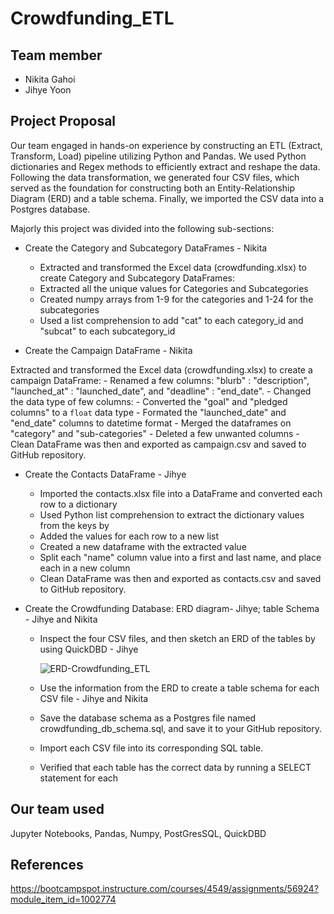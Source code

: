 # Crowdfunding_ETL

## Team member 

- Nikita Gahoi
- Jihye Yoon

## Project Proposal

Our team engaged in hands-on experience by constructing an ETL (Extract, Transform, Load) pipeline utilizing Python and Pandas. We used Python dictionaries and Regex methods to efficiently extract and reshape the data. Following the data transformation, we generated four CSV files, which served as the foundation for constructing both an Entity-Relationship Diagram (ERD) and a table schema. Finally, we imported the CSV data into a Postgres database. 

Majorly this project was divided into the following sub-sections:

- Create the Category and Subcategory DataFrames - Nikita
     - Extracted and transformed the Excel data (crowdfunding.xlsx) to create Category and Subcategory DataFrames:
     - Extracted all the unique values for Categories and Subcategories
     - Created numpy arrays from 1-9 for the categories and 1-24 for the subcategories
     - Used a list comprehension to add "cat" to each category_id and "subcat" to each subcategory_id

- Create the Campaign DataFrame - Nikita
  
 Extracted and transformed the Excel data (crowdfunding.xlsx) to create a campaign DataFrame:
    - Renamed a few columns: "blurb" : "description", "launched_at" : "launched_date", and "deadline" : "end_date".
    - Changed the data type of few columns:
         - Converted the "goal" and "pledged columns" to a `float` data type
        - Formated the "launched_date" and "end_date" columns to datetime format
    - Merged the dataframes on "category" and "sub-categories"
    - Deleted a few unwanted columns
    - Clean DataFrame was then and exported as campaign.csv and saved to GitHub repository.

- Create the Contacts DataFrame - Jihye
    - Imported the contacts.xlsx file into a DataFrame and converted each row to a dictionary
    - Used  Python list comprehension to extract the dictionary values from the keys by 
    - Added the values for each row to a new list
    - Created a new dataframe with the extracted value
    - Split each "name" column value into a first and last name, and place each in a new column
    - Clean DataFrame was then and exported as contacts.csv and saved to GitHub repository.

- Create the Crowdfunding Database: ERD diagram- Jihye; table Schema - Jihye and Nikita
    - Inspect the four CSV files, and then sketch an ERD of the tables by using QuickDBD - Jihye

        ![ERD-Crowdfunding_ETL](https://github.com/NikitaGahoi/Web_Scrapping_Challenge/assets/136101293/f58edea2-9366-48bc-af72-94d7ae076dcc)
    - Use the information from the ERD to create a table schema for each CSV file - Jihye and Nikita
    - Save the database schema as a Postgres file named crowdfunding_db_schema.sql, and save it to your GitHub repository.
    - Import each CSV file into its corresponding SQL table.
    - Verified that each table has the correct data by running a SELECT statement for each 


## Our team used 
Jupyter Notebooks, Pandas, Numpy, PostGresSQL, QuickDBD

## References

https://bootcampspot.instructure.com/courses/4549/assignments/56924?module_item_id=1002774
